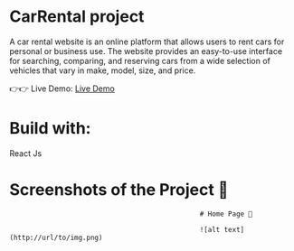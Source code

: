 # CarRental project

A car rental website is an online platform that allows users to rent cars for personal or business use. 
The website provides an easy-to-use interface for searching, comparing, and reserving cars 
from a wide selection of vehicles that vary in make, model, size, and price.

👉👉 Live Demo: [Live Demo](https://irentcar.netlify.app/)

# Build with:

React Js

# Screenshots of the Project 📸


                                                   # Home Page 🏡
                                                   
                                                   ![alt text](http://url/to/img.png)
